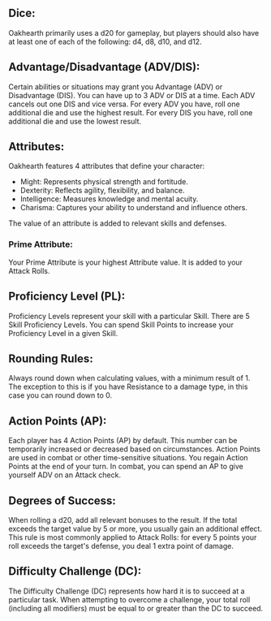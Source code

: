 ## Dice: 
Oakhearth primarily uses a d20 for gameplay, but players should also have at least one of each of the following: d4, d8, d10, and d12.

## Advantage/Disadvantage (ADV/DIS): 
Certain abilities or situations may grant you Advantage (ADV) or Disadvantage (DIS). You can have up to 3 ADV or DIS at a time. Each ADV cancels out one DIS and vice versa. For every ADV you have, roll one additional die and use the highest result. For every DIS you have, roll one additional die and use the lowest result.

## Attributes:
Oakhearth features 4 attributes that define your character:
- Might: Represents physical strength and fortitude.
- Dexterity: Reflects agility, flexibility, and balance.
- Intelligence: Measures knowledge and mental acuity.
- Charisma: Captures your ability to understand and influence others.

The value of an attribute is added to relevant skills and defenses.

### Prime Attribute:
Your Prime Attribute is your highest Attribute value. It is added to your Attack Rolls.

## Proficiency Level (PL):
Proficiency Levels represent your skill with a particular Skill. There are 5 Skill Proficiency Levels. You can spend Skill Points to increase your Proficiency Level in a given Skill. 

## Rounding Rules:
Always round down when calculating values, with a minimum result of 1. The exception to this is if you have Resistance to a damage type, in this case you can round down to 0. 

## Action Points (AP):
Each player has 4 Action Points (AP) by default. This number can be temporarily increased or decreased based on circumstances. Action Points are used in combat or other time-sensitive situations. You regain Action Points at the end of your turn. In combat, you can spend an AP to give yourself ADV on an Attack check. 

## Degrees of Success:
When rolling a d20, add all relevant bonuses to the result. If the total exceeds the target value by 5 or more, you usually gain an additional effect. This rule is most commonly applied to Attack Rolls: for every 5 points your roll exceeds the target's defense, you deal 1 extra point of damage.

## Difficulty Challenge (DC): 
The Difficulty Challenge (DC) represents how hard it is to succeed at a particular task. When attempting to overcome a challenge, your total roll (including all modifiers) must be equal to or greater than the DC to succeed.


